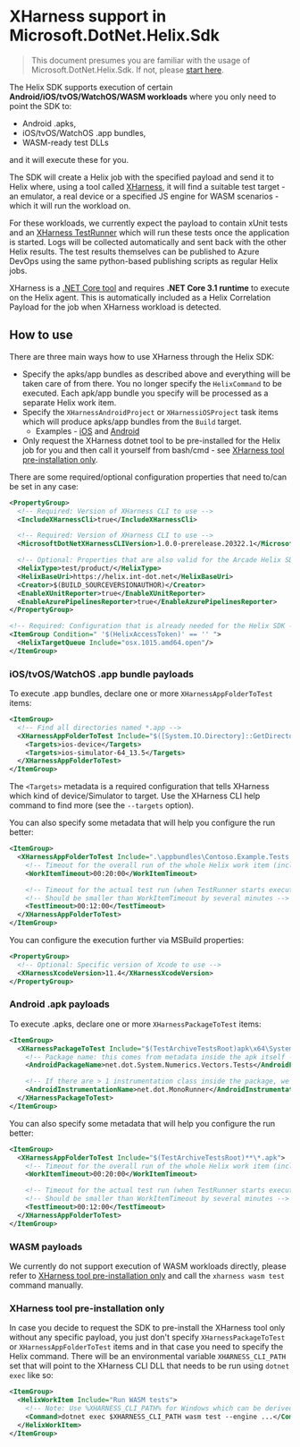 # XHarness support in Microsoft.DotNet.Helix.Sdk

> This document presumes you are familiar with the usage of Microsoft.DotNet.Helix.Sdk. If not, please [start here](https://github.com/dotnet/arcade/blob/master/src/Microsoft.DotNet.Helix/Sdk/Readme.md).

The Helix SDK supports execution of certain **Android/iOS/tvOS/WatchOS/WASM workloads** where you only need to point the SDK to:
  - Android .apks,
  - iOS/tvOS/WatchOS .app bundles,
  - WASM-ready test DLLs

and it will execute these for you.

The SDK will create a Helix job with the specified payload and send it to Helix where, using a tool called [XHarness](https://github.com/dotnet/xharness), it will find a suitable test target - an emulator, a real device or a specified JS engine for WASM scenarios - which it will run the workload on.

For these workloads, we currently expect the payload to contain xUnit tests and an [XHarness TestRunner](https://github.com/dotnet/xharness#test-runners) which will run these tests once the application is started.
Logs will be collected automatically and sent back with the other Helix results.
The test results themselves can be published to Azure DevOps using the same python-based publishing scripts as regular Helix jobs.

XHarness is a [.NET Core tool](https://docs.microsoft.com/en-us/dotnet/core/tools/global-tools) and requires **.NET Core 3.1 runtime** to execute on the Helix agent.
This is automatically included as a Helix Correlation Payload for the job when XHarness workload is detected.

## How to use

There are three main ways how to use XHarness through the Helix SDK:
- Specify the apks/app bundles as described above and everything will be taken care of from there. You no longer specify the `HelixCommand` to be executed. Each apk/app bundle you specify will be processed as a separate Helix work item.
- Specify the `XHarnessAndroidProject` or `XHarnessiOSProject` task items which will produce apks/app bundles from the `Build` target.
  - Examples - [iOS](https://github.com/dotnet/arcade/blob/master/tests/XHarness/XHarness.TestAppBundle.proj) and [Android](https://github.com/dotnet/arcade/blob/master/tests/XHarness/XHarness.TestApk.proj)
- Only request the XHarness dotnet tool to be pre-installed for the Helix job for you and then call it yourself from bash/cmd - see [XHarness tool pre-installation only](#xharness-tool-pre-installation-only).

There are some required/optional configuration properties that need to/can be set in any case:

```xml
<PropertyGroup>
  <!-- Required: Version of XHarness CLI to use -->
  <IncludeXHarnessCli>true</IncludeXHarnessCli>

  <!-- Required: Version of XHarness CLI to use -->
  <MicrosoftDotNetXHarnessCLIVersion>1.0.0-prerelease.20322.1</MicrosoftDotNetXHarnessCLIVersion>

  <!-- Optional: Properties that are also valid for the Arcade Helix SDK (some might be needed for CI runs only) -->
  <HelixType>test/product/</HelixType>
  <HelixBaseUri>https://helix.int-dot.net</HelixBaseUri>
  <Creator>$(BUILD_SOURCEVERSIONAUTHOR)</Creator>
  <EnableXUnitReporter>true</EnableXUnitReporter>
  <EnableAzurePipelinesReporter>true</EnableAzurePipelinesReporter>
</PropertyGroup>

<!-- Required: Configuration that is already needed for the Helix SDK -->
<ItemGroup Condition=" '$(HelixAccessToken)' == '' ">
  <HelixTargetQueue Include="osx.1015.amd64.open"/>
</ItemGroup>
```

### iOS/tvOS/WatchOS .app bundle payloads

To execute .app bundles, declare one or more `XHarnessAppFolderToTest` items:

```xml
<ItemGroup>
  <!-- Find all directories named *.app -->
  <XHarnessAppFolderToTest Include="$([System.IO.Directory]::GetDirectories('$(TestArchiveTestsRoot)', '*.app', System.IO.SearchOption.AllDirectories))">
    <Targets>ios-device</Targets>
    <Targets>ios-simulator-64_13.5</Targets>
  </XHarnessAppFolderToTest>
</ItemGroup>
```

The `<Targets>` metadata is a required configuration that tells XHarness which kind of device/Simulator to target.
Use the XHarness CLI help command to find more (see the `--targets` option).

You can also specify some metadata that will help you configure the run better:

```xml
<ItemGroup>
  <XHarnessAppFolderToTest Include=".\appbundles\Contoso.Example.Tests.app">
    <!-- Timeout for the overall run of the whole Helix work item (including Simulator booting, app installation..) -->
    <WorkItemTimeout>00:20:00</WorkItemTimeout>

    <!-- Timeout for the actual test run (when TestRunner starts execution of tests) -->
    <!-- Should be smaller than WorkItemTimeout by several minutes -->
    <TestTimeout>00:12:00</TestTimeout>
  </XHarnessAppFolderToTest>
</ItemGroup>
```

You can configure the execution further via MSBuild properties:

```xml
<PropertyGroup>
  <!-- Optional: Specific version of Xcode to use -->
  <XHarnessXcodeVersion>11.4</XHarnessXcodeVersion>
</PropertyGroup>
```

### Android .apk payloads

To execute .apks, declare one or more `XHarnessPackageToTest` items:

```xml
<ItemGroup>
  <XHarnessPackageToTest Include="$(TestArchiveTestsRoot)apk\x64\System.Numerics.Vectors.Tests.apk">
    <!-- Package name: this comes from metadata inside the apk itself -->
    <AndroidPackageName>net.dot.System.Numerics.Vectors.Tests</AndroidPackageName>

    <!-- If there are > 1 instrumentation class inside the package, we need to know the name of which to use -->
    <AndroidInstrumentationName>net.dot.MonoRunner</AndroidInstrumentationName>
  </XHarnessPackageToTest>
</ItemGroup>
```

You can also specify some metadata that will help you configure the run better:

```xml
<ItemGroup>
  <XHarnessAppFolderToTest Include="$(TestArchiveTestsRoot)**\*.apk">
    <!-- Timeout for the overall run of the whole Helix work item (including Simulator booting, app installation..) -->
    <WorkItemTimeout>00:20:00</WorkItemTimeout>

    <!-- Timeout for the actual test run (when TestRunner starts execution of tests) -->
    <!-- Should be smaller than WorkItemTimeout by several minutes -->
    <TestTimeout>00:12:00</TestTimeout>
  </XHarnessAppFolderToTest>
</ItemGroup>
```

### WASM payloads

We currently do not support execution of WASM workloads directly, please refer to [XHarness tool pre-installation only](#xharness-tool-pre-installation-only) and call the `xharness wasm test` command manually.

### XHarness tool pre-installation only

In case you decide to request the SDK to pre-install the XHarness tool only without any specific payload, you just don't specify `XHarnessPackageToTest` or `XHarnessAppFolderToTest`
items and in that case you need to specify the Helix command.
There will be an environmental variable `XHARNESS_CLI_PATH` set that will point to the XHarness CLI DLL that needs to be run using `dotnet exec` like so:

```xml
<ItemGroup>
  <HelixWorkItem Include="Run WASM tests">
    <!-- Note: Use %XHARNESS_CLI_PATH% for Windows which can be derived from $(IsPosixShell) property -->
    <Command>dotnet exec $XHARNESS_CLI_PATH wasm test --engine ...</Command>
  </HelixWorkItem>
</ItemGroup>
```
